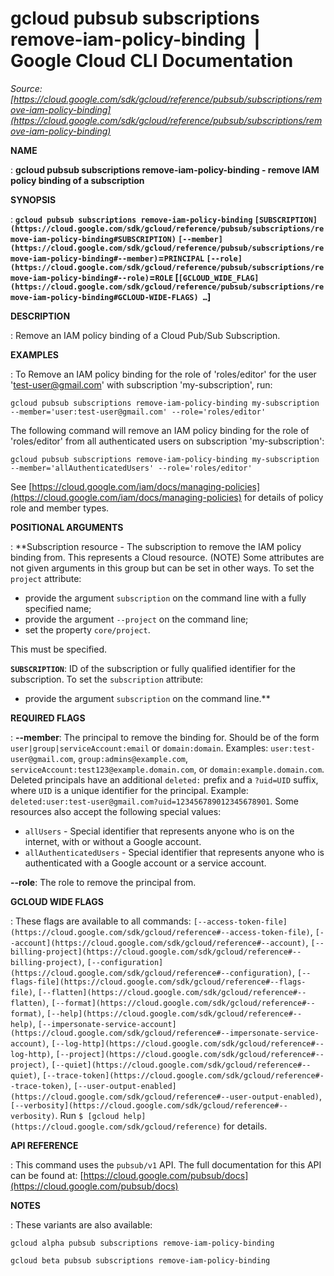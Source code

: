 # gcloud pubsub subscriptions remove-iam-policy-binding  |  Google Cloud CLI Documentation

*Source: [https://cloud.google.com/sdk/gcloud/reference/pubsub/subscriptions/remove-iam-policy-binding](https://cloud.google.com/sdk/gcloud/reference/pubsub/subscriptions/remove-iam-policy-binding)*

**NAME**

: **gcloud pubsub subscriptions remove-iam-policy-binding - remove IAM policy binding of a subscription**

**SYNOPSIS**

: **`gcloud pubsub subscriptions remove-iam-policy-binding` `[SUBSCRIPTION](https://cloud.google.com/sdk/gcloud/reference/pubsub/subscriptions/remove-iam-policy-binding#SUBSCRIPTION)` `[--member](https://cloud.google.com/sdk/gcloud/reference/pubsub/subscriptions/remove-iam-policy-binding#--member)`=`PRINCIPAL` `[--role](https://cloud.google.com/sdk/gcloud/reference/pubsub/subscriptions/remove-iam-policy-binding#--role)`=`ROLE` [`[GCLOUD_WIDE_FLAG](https://cloud.google.com/sdk/gcloud/reference/pubsub/subscriptions/remove-iam-policy-binding#GCLOUD-WIDE-FLAGS) …`]**

**DESCRIPTION**

: Remove an IAM policy binding of a Cloud Pub/Sub Subscription.

**EXAMPLES**

: To Remove an IAM policy binding for the role of 'roles/editor' for the user
'test-user@gmail.com' with subscription 'my-subscription', run:

```
gcloud pubsub subscriptions remove-iam-policy-binding my-subscription --member='user:test-user@gmail.com' --role='roles/editor'
```

The following command will remove an IAM policy binding for the role of
'roles/editor' from all authenticated users on subscription 'my-subscription':

```
gcloud pubsub subscriptions remove-iam-policy-binding my-subscription --member='allAuthenticatedUsers' --role='roles/editor'
```

See [https://cloud.google.com/iam/docs/managing-policies](https://cloud.google.com/iam/docs/managing-policies)
for details of policy role and member types.

**POSITIONAL ARGUMENTS**

: **Subscription resource - The subscription to remove the IAM policy binding from.
This represents a Cloud resource. (NOTE) Some attributes are not given arguments
in this group but can be set in other ways.
To set the `project` attribute:

- provide the argument `subscription` on the command line with a fully
specified name;
- provide the argument `--project` on the command line;
- set the property `core/project`.

This must be specified.

**`SUBSCRIPTION`**:
ID of the subscription or fully qualified identifier for the subscription.
To set the `subscription` attribute:

- provide the argument `subscription` on the command line.**

**REQUIRED FLAGS**

: **--member**:
The principal to remove the binding for. Should be of the form
`user|group|serviceAccount:email` or `domain:domain`.
Examples: `user:test-user@gmail.com`,
`group:admins@example.com`,
`serviceAccount:test123@example.domain.com`, or
`domain:example.domain.com`.
Deleted principals have an additional `deleted:` prefix and a
`?uid=UID` suffix, where ``UID`` is
a unique identifier for the principal. Example:
`deleted:user:test-user@gmail.com?uid=123456789012345678901`.
Some resources also accept the following special values:

- `allUsers` - Special identifier that represents anyone who is on the
internet, with or without a Google account.
- `allAuthenticatedUsers` - Special identifier that represents anyone
who is authenticated with a Google account or a service account.

**--role**:
The role to remove the principal from.

**GCLOUD WIDE FLAGS**

: These flags are available to all commands: `[--access-token-file](https://cloud.google.com/sdk/gcloud/reference#--access-token-file)`,
`[--account](https://cloud.google.com/sdk/gcloud/reference#--account)`, `[--billing-project](https://cloud.google.com/sdk/gcloud/reference#--billing-project)`,
`[--configuration](https://cloud.google.com/sdk/gcloud/reference#--configuration)`,
`[--flags-file](https://cloud.google.com/sdk/gcloud/reference#--flags-file)`,
`[--flatten](https://cloud.google.com/sdk/gcloud/reference#--flatten)`, `[--format](https://cloud.google.com/sdk/gcloud/reference#--format)`, `[--help](https://cloud.google.com/sdk/gcloud/reference#--help)`, `[--impersonate-service-account](https://cloud.google.com/sdk/gcloud/reference#--impersonate-service-account)`,
`[--log-http](https://cloud.google.com/sdk/gcloud/reference#--log-http)`,
`[--project](https://cloud.google.com/sdk/gcloud/reference#--project)`, `[--quiet](https://cloud.google.com/sdk/gcloud/reference#--quiet)`, `[--trace-token](https://cloud.google.com/sdk/gcloud/reference#--trace-token)`, `[--user-output-enabled](https://cloud.google.com/sdk/gcloud/reference#--user-output-enabled)`,
`[--verbosity](https://cloud.google.com/sdk/gcloud/reference#--verbosity)`.
Run `$ [gcloud help](https://cloud.google.com/sdk/gcloud/reference)` for details.

**API REFERENCE**

: This command uses the `pubsub/v1` API. The full documentation for
this API can be found at: [https://cloud.google.com/pubsub/docs](https://cloud.google.com/pubsub/docs)

**NOTES**

: These variants are also available:

```
gcloud alpha pubsub subscriptions remove-iam-policy-binding
```

```
gcloud beta pubsub subscriptions remove-iam-policy-binding
```